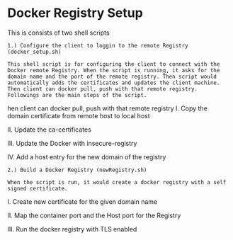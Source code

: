 # Docker Registry Setup

This is consists of two shell scripts

    1.) Configure the client to loggin to the remote Registry (docker_setup.sh)
  
    This shell script is for configuring the client to connect with the Docker remote Registry. When the script is running, it asks for the domain name and the port of the remote registry. Then script would automatically adds the certificates and updates the client machine. Then client can docker pull, push with that remote registry. Followings are the main steps of the script.

hen client can docker pull, push with that remote registry
I.   Copy the domain certificate from remote host to local host

II.  Update the ca-certificates

III. Update the Docker with insecure-registry

IV.  Add a host entry for the new domain of the registry

    2.) Build a Docker Registry (newRegistry.sh)
    
    When the script is run, it would create a docker registry with a self signed certificate.
    
I.   Create new certificate for the given domain name

II.  Map the container port and the Host port for the Registry

III. Run the docker registry with TLS enabled
